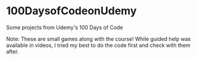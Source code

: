 # 100DaysofCodeonUdemy
Some projects from Udemy's 100 Days of Code

Note: These are small games along with the course! While guided help was available in videos, I tried my best to do the code first and check with them after.
